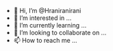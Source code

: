 - 👋 Hi, I’m @Hraniranirani
- 👀 I’m interested in ...
- 🌱 I’m currently learning ...
- 💞️ I’m looking to collaborate on ...
- 📫 How to reach me ...

<!---
Hraniranirani/Hraniranirani is a ✨ special ✨ repository because its `README.md` (this file) appears on your GitHub profile.
You can click the Preview link to take a look at your changes.
--->
